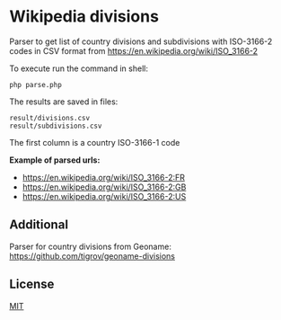 Wikipedia divisions
=========

Parser to get list of country divisions and subdivisions with ISO-3166-2 codes in CSV format from https://en.wikipedia.org/wiki/ISO_3166-2

To execute run the command in shell: 

~~~
php parse.php
~~~

The results are saved in files:

~~~
result/divisions.csv
result/subdivisions.csv
~~~

The first column is a country ISO-3166-1 code

**Example of parsed urls:**

* https://en.wikipedia.org/wiki/ISO_3166-2:FR
* https://en.wikipedia.org/wiki/ISO_3166-2:GB
* https://en.wikipedia.org/wiki/ISO_3166-2:US

Additional
----------
Parser for country divisions from Geoname:  
https://github.com/tigrov/geoname-divisions


License
-------

[MIT](LICENSE)

